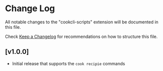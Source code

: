 # Change Log

All notable changes to the "cookcli-scripts" extension will be documented in this file.

Check [Keep a Changelog](http://keepachangelog.com/) for recommendations on how to structure this file.

## [v1.0.0]

- Initial release that supports the `cook recipie` commands
